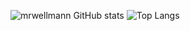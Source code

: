 ![mrwellmann GitHub stats](https://github-readme-stats.vercel.app/api?username=mrwellmann&theme=prussian&show_icons=true&count_private=true)
![Top Langs](https://github-readme-stats.vercel.app/api/top-langs/?username=mrwellmann)


<!--
### Hi there 👋
**mrwellmann/mrwellmann** is a ✨ _special_ ✨ repository because its `README.md` (this file) appears on your GitHub profile.

Here are some ideas to get you started:

- 🔭 I’m currently working on ...
- 🌱 I’m currently learning ...
- 👯 I’m looking to collaborate on ...
- 🤔 I’m looking for help with ...
- 💬 Ask me about ...
- 📫 How to reach me: ...
- 😄 Pronouns: ...
- ⚡ Fun fact: ...
-->
